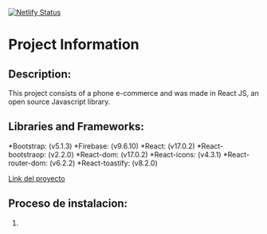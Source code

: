[![Netlify Status](https://api.netlify.com/api/v1/badges/bf719359-9fba-4380-8dad-3f5f00864b90/deploy-status)](https://app.netlify.com/sites/lftech/deploys)

# Project Information

## Description: 
This project consists of a phone e-commerce and was made in React JS, an open source Javascript library.

## Libraries and Frameworks:
*Bootstrap: (v5.1.3)
*Firebase: (v9.6.10)
*React: (v17.0.2)
*React-bootstraop: (v2.2.0)
*React-dom: (v17.0.2)
*React-icons: (v4.3.1)
*React-router-dom: (v6.2.2)
*React-toastify: (v8.2.0)

[Link del proyecto](https://lftech.netlify.app/)

## Proceso de instalacion:
1. 